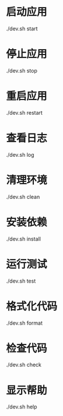 # 启动应用

./dev.sh start

# 停止应用

./dev.sh stop

# 重启应用

./dev.sh restart

# 查看日志

./dev.sh log

# 清理环境

./dev.sh clean

# 安装依赖

./dev.sh install

# 运行测试

./dev.sh test

# 格式化代码

./dev.sh format

# 检查代码

./dev.sh check

# 显示帮助

./dev.sh help
